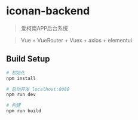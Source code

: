 # iconan-backend

> 爱柯南APP后台系统
  
> Vue + VueRouter + Vuex + axios + elementui

## Build Setup

``` bash
# 初始化
npm install

# 启动开发 localhost:8080
npm run dev

# 构建
npm run build
```

